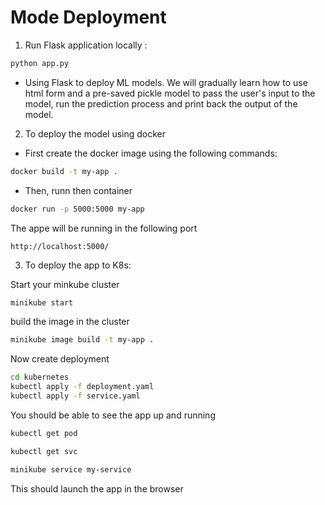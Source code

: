 # Mode Deployment


1. Run Flask application locally :

```python
python app.py
```
- Using Flask to deploy ML models. We will gradually learn how to use html form and a pre-saved pickle model to pass the user's input to the model, run the prediction process and print back the output of the model.

2. To deploy the model using docker

 - First create the docker image using the following commands:
 
```bash
docker build -t my-app .
```
 - Then, runn then container

 ```bash
docker run -p 5000:5000 my-app
 ```
The appe will be running in the following port

```
http://localhost:5000/
```

3. To deploy the app to K8s:

Start your minkube cluster
```bash
minikube start
```
build the image in the cluster 
```bash
minikube image build -t my-app .
```
Now create deployment
```bash
cd kubernetes
kubectl apply -f deployment.yaml
kubectl apply -f service.yaml
```
You should be able to see the app up and running

```bash
kubectl get pod
```
```bash
kubectl get svc
```

```bash
minikube service my-service
```

This should launch the app in the browser


